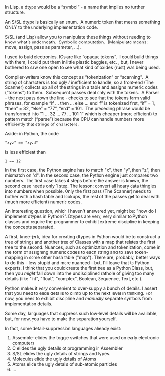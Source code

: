 In Lisp, a dtype would be a “symbol” - a name that implies no further structure.  

An S/SL dtype is basically an enum.  A numeric token that means something ONLY to the underlying implementation code.

S/SL (and Lisp) allow you to manipulate these things without needing to know what’s underneath.  Symbolic computation.  (Manipulate means: move, assign, pass as parameter, …).  

I used to buid electronics. ICs are like “opaque tokens”.  I could build things with them, I could put them in little plastic baggies, etc. , but, I never bothered to saw one open to see what kind of oxides (rust) was being used.

Compiler-writers know this concept as “tokenization” or “scanning”.  A string of characters is too ugly / inefficient to handle, so a front-end (The Scanner) collects up all of the strings in a table and assigns numeric codes (“tokens”) to them.  Subsequent passes deal only with the tokens.  A Parser - the next pass down the line - checks to see that the tokens form valid phrases, for example “If … then … else … end if” is tokenized first, “if” = 1, “then” = 32, “else” = “77”, “end” = 101.  The preceding phrase would be transformed into “1 … 32 … 77 … 101 1” which is cheaper (more efficient) to pattern match (“parse”) because the CPU can handle numbers more efficiently that strings of characters.

Aside: in Python, the code
```
"xyz" == "xyzd"
```
is less efficient than
```
1 == 12
```

In the first case, the Python engine has to match "x", then "y", then "z", then mismatch on "d".  In the second case, the Python engine just compares two numbers.  The first case takes 4 steps before the answer is known, the second case needs only 1 step.  The lesson: convert all hoary data thingies into numbers when possible.  Only the first pass (The Scanner) needs to bother with a hash table and lookups, the rest of the passes get to deal with (much more efficient) numeric codes.

An interesting question, which I haven't answered yet, might be: "how do I implement dtypes in Python?".  Dtypes are very, very similar to Python classes and require the programmer to exhibit extreme discipline in keeping the concepts separated.  

A first, knee-jerk, idea for creating dtypes in Python would be to construct a tree of strings and another tree of Classes with a map that relates the first tree to the second.  Nuances, such as optimization and tokenization, come in the form of assigning numeric codes to each string and to save token-mapping in some other hash table ("map").  There are, probably, better ways to do this - less stupid and more nuanced - but, I'll leave that to Python experts.  I think that you could create the first tree as a Python Class, but, then you *might* fall down into the undisciplined rathole of giving too many details (like "int", "float", "complex", Boolean, Sequence, Text, etc.).  

Python makes it *very* convenient to over-supply a bunch of details.  I assert that you need to elide details to climb up to the next level in thinking.  For now, you need to exhibit discipline and *manually* separate symbols from implementation details.

Some day, languages that suppress such low-level details will be available, but, for now, you have to make the separation yourself.

In fact, some detail-suppression languages already exist:
1. Assembler elides the toggle switches that were used on early electronic computers
2. C elides the ugly details of programming in Assembler
3. S/SL elides the ugly details of strings and types.
4. Molecules elide the ugly details of Atoms
5. Atoms elide the ugly details of sub-atomic particles
6. ...
